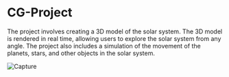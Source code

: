 # CG-Project
The project involves creating a 3D model of the solar system. The 3D model is rendered in real time, allowing users to explore the solar system from any angle. The project also includes a simulation of the movement of the planets, stars, and other objects in the solar system.


![Capture](https://github.com/Ferasqr/CG-Project/assets/93034515/45bc36f6-769c-4d09-bd4b-17cd4e1b2969)
